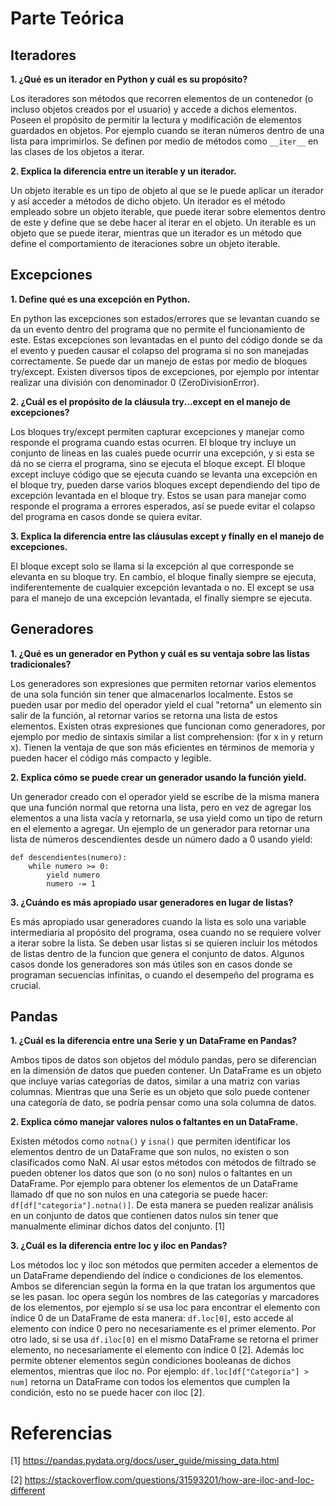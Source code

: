 # Parte Teórica

## Iteradores

**1. ¿Qué es un iterador en Python y cuál es su propósito?**

Los iteradores son métodos que recorren elementos de un contenedor (o incluso objetos creados por el usuario) y accede a dichos elementos. Poseen el propósito de permitir la lectura y modificación de elementos guardados en objetos. Por ejemplo cuando se iteran números dentro de una lista para imprimirlos. Se definen por medio de métodos como `__iter__` en las clases de los objetos a iterar.

**2. Explica la diferencia entre un iterable y un iterador.**

Un objeto iterable es un tipo de objeto al que se le puede aplicar un iterador y así acceder a métodos de dicho objeto. Un iterador es el método empleado sobre un objeto iterable, que puede iterar sobre elementos dentro de este y define que se debe hacer al iterar en el objeto. Un iterable es un objeto que se puede iterar, mientras que un iterador es un método que define el comportamiento de iteraciones sobre un objeto iterable.

## Excepciones

**1. Define qué es una excepción en Python.**

En python las excepciones son estados/errores que se levantan cuando se da un evento dentro del programa que no permite el funcionamiento de este. Estas excepciones son levantadas en el punto del código donde se da el evento y pueden causar el colapso del programa si no son manejadas correctamente. Se puede dar un manejo de estas por medio de bloques try/except. Existen diversos tipos de excepciones, por ejemplo por intentar realizar una división con denominador 0 (ZeroDivisionError).  

**2. ¿Cuál es el propósito de la cláusula try...except en el manejo de excepciones?**

Los bloques try/except permiten capturar excepciones y manejar como responde el programa cuando estas ocurren. El bloque try incluye un conjunto de líneas en las cuales puede ocurrir una excepción, y si esta se dá no se cierra el programa, sino se ejecuta el bloque except. El bloque except incluye código que se ejecuta cuando se levanta una excepción en el bloque try, pueden darse varios bloques except dependiendo del tipo de excepción levantada en el bloque try. Estos se usan para manejar como responde el programa a errores esperados, así se puede evitar el colapso del programa en casos donde se quiera evitar.

**3. Explica la diferencia entre las cláusulas except y finally en el manejo de excepciones.**

El bloque except solo se llama si la excepción al que corresponde se elevanta en su bloque try. En cambio, el bloque finally siempre se ejecuta, indiferentemente de cualquier excepción levantada o no. El except se usa para el manejo de una excepción levantada, el finally siempre se ejecuta.

## Generadores

**1. ¿Qué es un generador en Python y cuál es su ventaja sobre las listas tradicionales?**

Los generadores son expresiones que permiten retornar varios elementos de una sola función sin tener que almacenarlos localmente. Estos se pueden usar por medio del operador yield el cual "retorna" un elemento sin salir de la función, al retornar varios se retorna una lista de estos elementos. Existen otras expresiones que funcionan como generadores, por ejemplo por medio de sintaxis similar a list comprehension: (for x in y return x). Tienen la ventaja de que son más eficientes en términos de memoria y pueden hacer el código más compacto y legible.

**2. Explica cómo se puede crear un generador usando la función yield.**

Un generador creado con el operador yield se escribe de la misma manera que una función normal que retorna una lista, pero en vez de agregar los elementos a una lista vacía y retornarla, se usa yield como un tipo de return en el elemento a agregar. Un ejemplo de un generador para retornar una lista de números descendientes desde un número dado a 0 usando yield:

```
def descendientes(numero):
    while numero >= 0:
        yield numero
        numero -= 1
```

**3. ¿Cuándo es más apropiado usar generadores en lugar de listas?**

Es más apropiado usar generadores cuando la lista es solo una variable intermediaria al propósito del programa, osea cuando no se requiere volver a iterar sobre la lista. Se deben usar listas si se quieren incluir los métodos de listas dentro de la funcion que genera el conjunto de datos. Algunos casos donde los generadores son más útiles son en casos donde se programan secuencias infinitas, o cuando el desempeño del programa es crucial.

## Pandas

**1. ¿Cuál es la diferencia entre una Serie y un DataFrame en Pandas?**

Ambos tipos de datos son objetos del módulo pandas, pero se diferencian en la dimensión de datos que pueden contener. Un DataFrame es un objeto que incluye varias categorías de datos, similar a una matriz con varias columnas. Mientras que una Serie es un objeto que solo puede contener una categoría de dato, se podría pensar como una sola columna de datos. 

**2. Explica cómo manejar valores nulos o faltantes en un DataFrame.**

Existen métodos como `notna()` y `isna()` que permiten identificar los elementos dentro de un DataFrame que son nulos, no existen o son clasificados como NaN. Al usar estos métodos con métodos de filtrado se pueden obtener los datos que son (o no son) nulos o faltantes en un DataFrame. Por ejemplo para obtener los elementos de un DataFrame llamado df que no son nulos en una categoria se puede hacer: `df[df["categoria"].notna()]`. De esta manera se pueden realizar análisis en un conjunto de datos que contienen datos nulos sin tener que manualmente eliminar dichos datos del conjunto. [1]

**3. ¿Cuál es la diferencia entre loc y iloc en Pandas?**

Los métodos loc y iloc son métodos que permiten acceder a elementos de un DataFrame dependiendo del índice o condiciones de los elementos. Ambos se diferencian según la forma en la que tratan los argumentos que se les pasan. loc opera según los nombres de las categorías y marcadores de los elementos, por ejemplo si se usa loc para encontrar el elemento con índice 0 de un DataFrame de esta manera: `df.loc[0]`, esto accede al elemento con índice 0 pero no necesariamente es el primer elemento. Por otro lado, si se usa `df.iloc[0]` en el mismo DataFrame se retorna el primer elemento, no necesariamente el elemento con índice 0 [2]. Además loc permite obtener elementos según condiciones booleanas de dichos elementos, mientras que iloc no. Por ejemplo: `df.loc[df["Categoria"] > num]` retorna un DataFrame con todos los elementos que cumplen la condición, esto no se puede hacer con iloc [2].

# Referencias

[1] https://pandas.pydata.org/docs/user_guide/missing_data.html

[2] https://stackoverflow.com/questions/31593201/how-are-iloc-and-loc-different



